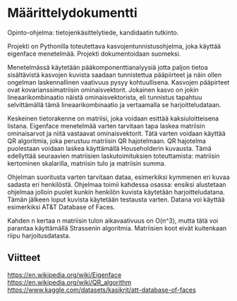 # Määrittelydokumentti

Opinto-ohjelma: tietojenkäsittelytiede, kandidaatin tutkinto.

Projekti on Pythonilla toteutettava kasvojentunnistusohjelma, joka käyttää eigenface menetelmää. Projekti dokumentoidaan suomeksi.

Menetelmässä käytetään pääkomponenttianalyysiä jotta paljon tietoa sisältävistä kasvojen kuvista saadaan tunnistettua pääpiirteet ja näin ollen ongelman laskennallinen vaativuus pysyy kohtuullisena. Kasvojen pääpirteet ovat kovarianssimatriisin ominaisvektorit. Jokainen kasvo on jokin lineaarikombinaatio näistä ominaisvektorista, eli tunnistus tapahtuu selvittämällä tämä lineaarikombinaatio ja vertaamalla se harjoitteludataan.

Keskeinen tietorakenne on matriisi, joka voidaan esittää kaksiuloitteisena listana. Eigenface menetelmää varten tarvitaan tapa laskea matriisin ominaisarvot ja niitä vastaavat ominaisvektorit. Tätä varten voidaan käyttää QR algoritmia, joka perustuu matriisin QR hajotelmaan. QR hajotelma puolestaan voidaan laskea käyttämällä Householderin kuvausta. Tämä edellyttää seuraavien matriisien laskutoimituksien toteuttamista: matriisin kertominen skalarilla, matriisin tulo ja matriisin summa.

Ohjelman suoritusta varten tarvitaan dataa, esimerkiksi kymmenen eri kuvaa sadasta eri henkilöstä. Ohjelmaa toimii kahdessa osassa: ensiksi alustetaan ohjelmaa jolloin puolet kunkin henkilön kuvista käytetään harjoitteludatana. Tämän jälkeen loput kuvista käytetään testausta varten. Datana voi käyttää esimerkiksi AT&T Database of Faces.

Kahden n kertaa n matriisin tulon aikavaativuus on O(n^3), mutta tätä voi parantaa käyttämällä Strassenin algoritmia. Matriisien koot eivät kuitenkaan riipu harjoitusdatasta.

## Viitteet
https://en.wikipedia.org/wiki/Eigenface
https://en.wikipedia.org/wiki/QR_algorithm
https://www.kaggle.com/datasets/kasikrit/att-database-of-faces
